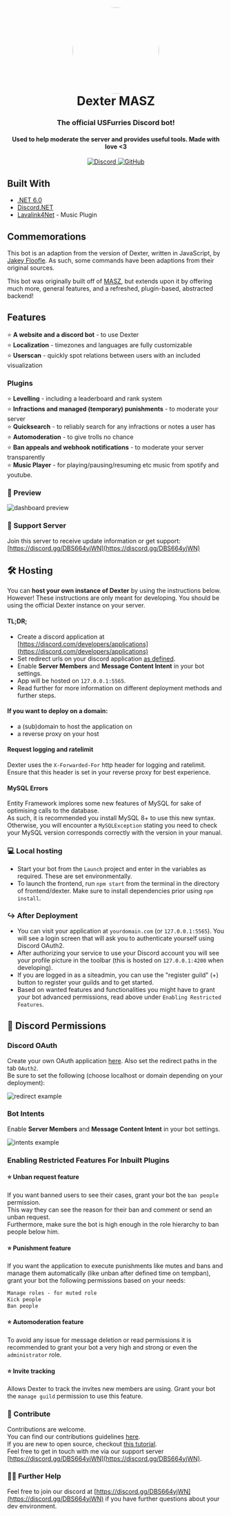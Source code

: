 <html>
   <body>
      <h1 align="center" style="position: relative;">
         <img src="https://cdn.discordapp.com/attachments/781077443338960926/807479083297931264/DexLove.png" width="200" style="border-radius: 50%;" align="center">
         <br>
         Dexter MASZ
      </h1>
      <h3 align="center">The official USFurries Discord bot!</h3>
      <h4 align="center">Used to help moderate the server and provides useful tools. Made with love <3</h4>
      <p align="center">
         <a href="https://discord.gg/DBS664yjWN">
         <img alt="Discord" src="https://img.shields.io/discord/613441321751019550?color=%237289DA&label=Discord&style=for-the-badge">
         </a>
         <a href="https://github.com/FeroxFoxxo/DexterMASZ/blob/master/LICENSE">
         <img alt="GitHub" src="https://img.shields.io/github/license/feroxfoxxo/dextermasz?label=License&style=for-the-badge">
         </a>
      </p>
      <h2>Built With</h2>
      <p>
        <ul>
          <li><a href="https://dotnet.microsoft.com/download/dotnet/5.0">.NET 6.0</a></li>
          <li><a href="https://github.com/discord-net/Discord.Net">Discord.NET</a></li>
          <li><a href="https://github.com/angelobreuer/Lavalink4NET">Lavalink4Net</a> - Music Plugin</li>
        </ul>
      </p>
      <h2>Commemorations</h2>
      <p>
         This bot is an adaption from the version of Dexter, written in JavaScript, by <a href="https://github.com/Jakey-F">Jakey Floofle</a>. As such, some commands have been adaptions from their original sources.
      </p>
      <p>
         This bot was originally built off of <a href="https://github.com/zaanposni/discord-masz">MASZ</a>, but extends upon it by offering much more, general features, and a refreshed, plugin-based, abstracted backend!
      </p>
   </body>
</html>

## Features

⭐ **A website and a discord bot** - to use Dexter\
⭐ **Localization** - timezones and languages are fully customizable\
⭐ **Userscan** - quickly spot relations between users with an included visualization

### Plugins

⭐ **Levelling** - including a leaderboard and rank system\
⭐ **Infractions and managed (temporary) punishments** - to moderate your server\
⭐ **Quicksearch** - to reliably search for any infractions or notes a user has\
⭐ **Automoderation** - to give trolls no chance\
⭐ **Ban appeals and webhook notifications** - to moderate your server transparently\
⭐ **Music Player** - for playing/pausing/resuming etc music from spotify and youtube.

### 👀 Preview

![dashboard preview](https://raw.githubusercontent.com/FeroxFoxxo/DexterMASZ/master/.github/dashboard.png)

### 🤝 Support Server

Join this server to receive update information or get support: [https://discord.gg/DBS664yjWN](https://discord.gg/DBS664yjWN)

## 🛠 Hosting

You can **host your own instance of Dexter** by using the instructions below.\
However! These instructions are only meant for developing.
You should be using the official Dexter instance on your server.

#### TL;DR;

- Create a discord application at [https://discord.com/developers/applications](https://discord.com/developers/applications)
- Set redirect urls on your discord application [as defined](https://github.com/FeroxFoxxo/DexterMASZ#discord-oauth).
- Enable **Server Members** and **Message Content Intent** in your bot settings.
- App will be hosted on `127.0.0.1:5565`.
- Read further for more information on different deployment methods and further steps.

#### If you want to deploy on a domain:

- a (sub)domain to host the application on
- a reverse proxy on your host

#### Request logging and ratelimit

Dexter uses the `X-Forwarded-For` http header for logging and ratelimit.\
Ensure that this header is set in your reverse proxy for best experience.

#### MySQL Errors

Entity Framework implores some new features of MySQL for sake of optimising calls to the database.\
As such, it is recommended you install MySQL 8+ to use this new syntax. Otherwise, you will encounter
a `MySQLException` stating you need to check your MySQL version corresponds correctly with the version in your manual.

### 💻 Local hosting

- Start your bot from the `Launch` project and enter in the variables as required. These are set environmentally.
- To launch the frontend, run `npm start` from the terminal in the directory of frontend/dexter. Make sure to install dependencies prior using `npm install`.

### ↪ After Deployment


- You can visit your application at `yourdomain.com` (or `127.0.0.1:5565`). You will see a login screen that will ask you to authenticate yourself using Discord OAuth2.
- After authorizing your service to use your Discord account you will see your profile picture in the toolbar (this is hosted on `127.0.0.1:4200` when developing).
- If you are logged in as a siteadmin, you can use the "register guild" (+) button to register your guilds and to get started.
- Based on wanted features and functionalities you might have to grant your bot advanced permissions, read above under `Enabling Restricted Features`.

## 🚀 Discord Permissions

### Discord OAuth

Create your own OAuth application [here](https://discord.com/developers/applications).
Also set the redirect paths in the tab `OAuth2`.\
Be sure to set the following (choose localhost or domain depending on your deployment):

![redirect example](https://raw.githubusercontent.com/zaanposni/discord-masz/master/docs/redirects.png)

### Bot Intents

Enable **Server Members** and **Message Content Intent** in your bot settings.

![intents example](https://raw.githubusercontent.com/zaanposni/discord-masz/master/docs/intents.png)

### Enabling Restricted Features For Inbuilt Plugins

#### ⭐ Unban request feature

If you want banned users to see their cases, grant your bot the `ban people` permission.\
This way they can see the reason for their ban and comment or send an unban request.\
Furthermore, make sure the bot is high enough in the role hierarchy to ban people below him.

#### ⭐ Punishment feature

If you want the application to execute punishments like mutes and bans and manage them automatically (like unban after defined time on tempban), grant your bot the following permissions based on your needs:

```md
Manage roles - for muted role
Kick people
Ban people
```

#### ⭐ Automoderation feature

To avoid any issue for message deletion or read permissions it is recommended to grant your bot a very high and strong or even the `administrator` role.

#### ⭐ Invite tracking

Allows Dexter to track the invites new members are using. Grant your bot the `manage guild` permission to use this feature.

### 🤝 Contribute

Contributions are welcome.\
You can find our contributions guidelines [here](CONTRIBUTING.md).\
If you are new to open source, checkout [this tutorial](https://github.com/firstcontributions/first-contributions).\
Feel free to get in touch with me via our support server [https://discord.gg/DBS664yjWN](https://discord.gg/DBS664yjWN).

### 💁🏻 Further Help

Feel free to join our discord at [https://discord.gg/DBS664yjWN](https://discord.gg/DBS664yjWN) if you have further questions about your dev environment.
